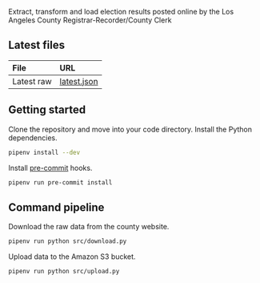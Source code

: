 Extract, transform and load election results posted online by the Los Angeles County Registrar-Recorder/County Clerk

## Latest files

File | URL
:--- | :--
Latest raw | [latest.json](https://raw.githubusercontent.com/biglocalnews/los-angeles-county-election-results-etl/main/data/raw/4269/latest.json)

## Getting started

Clone the repository and move into your code directory. Install the Python dependencies.

```bash
pipenv install --dev
```

Install [pre-commit](https://pre-commit.com/) hooks.

```bash
pipenv run pre-commit install
```

## Command pipeline

Download the raw data from the county website.

```bash
pipenv run python src/download.py
```

Upload data to the Amazon S3 bucket.

```bash
pipenv run python src/upload.py
```
